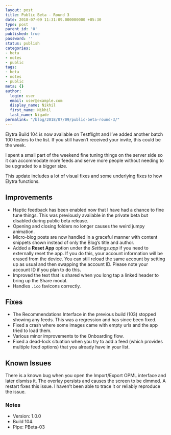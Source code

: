 ```yaml
---
layout: post
title: Public Beta - Round 3
date: 2018-07-09 11:31:09.000000000 +05:30
type: post
parent_id: '0'
published: true
password: ''
status: publish
categories:
- beta
- notes
- public
tags:
- beta
- notes
- public
meta: {}
author:
  login: user
  email: user@example.com
  display_name: Nikhil
  first_name: Nikhil
  last_name: Nigade
permalink: "/blog/2018/07/09/public-beta-round-3/"
---
```

<p>Elytra Build 104 is now available on Testflight and I’ve added another batch 100 testers to the list. If you still haven’t received your invite, this could be the week.</p>
<p>I spent a small part of the weekend fine tuning things on the server side so it can accommodate more feeds and serve more people without needing to be upgraded to a bigger size. </p>
<p>This update includes a lot of visual fixes and some underlying fixes to how Elytra functions.</p>
<h2>Improvements</h2>
<ul>
<li>Haptic feedback has been enabled now that I have had a chance to fine tune things. This was previously available in the private beta but disabled during public beta release.</li>
<li>Opening and closing folders no longer causes the weird jumpy animation. </li>
<li>Micro-blog posts are now handled in a graceful manner with content snippets shown instead of only the Blog’s title and author.</li>
<li>Added a <strong>Reset App</strong> option under the <em>Settings.app</em> if you need to externally reset the app. If you do this, your account information will be erased from the device. You can still reload the same account by setting up as usual and then swapping the account ID. Please note your account ID if you plan to do this. </li>
<li>Improved the text that is shared when you long tap a linked header to bring up the Share modal.  </li>
<li>Handles <code>.ico</code> favicons correctly. </li>
</ul>
<h2>Fixes</h2>
<ul>
<li>The Recommendations Interface in the previous build (103) stopped showing any feeds. This was a regression and has since been fixed. </li>
<li>Fixed a crash where some images came with empty urls and the app tried to load them. </li>
<li>Various minor improvements to the Onboarding flow. </li>
<li>Fixed a dead-lock situation when you try to add a feed (which provides multiple feed options) that you already have in your list. </li>
</ul>
<h2>Known Issues</h2>
<p>There is a known bug when you open the Import/Export OPML interface and later dismiss it. The overlay persists and causes the screen to be dimmed. A restart fixes this issue. I haven’t been able to trace it or reliably reproduce the issue. </p>
<h3>Notes</h3>
<ul>
<li>Version: 1.0.0</li>
<li>Build 104.</li>
<li>Pipe: PBeta-03</li>
</ul>

